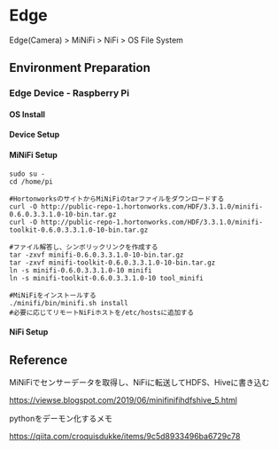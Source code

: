 # Edge

Edge(Camera) > MiNiFi > NiFi > OS File System

## Environment Preparation

### Edge Device - Raspberry Pi

#### OS Install

#### Device Setup

#### MiNiFi Setup

```
sudo su -
cd /home/pi

#HortonworksのサイトからMiNiFiのtarファイルをダウンロードする
curl -O http://public-repo-1.hortonworks.com/HDF/3.3.1.0/minifi-0.6.0.3.3.1.0-10-bin.tar.gz
curl -O http://public-repo-1.hortonworks.com/HDF/3.3.1.0/minifi-toolkit-0.6.0.3.3.1.0-10-bin.tar.gz

#ファイル解答し、シンボリックリンクを作成する
tar -zxvf minifi-0.6.0.3.3.1.0-10-bin.tar.gz
tar -zxvf minifi-toolkit-0.6.0.3.3.1.0-10-bin.tar.gz
ln -s minifi-0.6.0.3.3.1.0-10 minifi
ln -s minifi-toolkit-0.6.0.3.3.1.0-10 tool_minifi

#MiNiFiをインストールする
./minifi/bin/minifi.sh install
#必要に応じてリモートNiFiホストを/etc/hostsに追加する
```

#### NiFi Setup


## Reference

MiNiFiでセンサーデータを取得し、NiFiに転送してHDFS、Hiveに書き込む

https://viewse.blogspot.com/2019/06/minifinifihdfshive_5.html


pythonをデーモン化するメモ

https://qiita.com/croquisdukke/items/9c5d8933496ba6729c78
